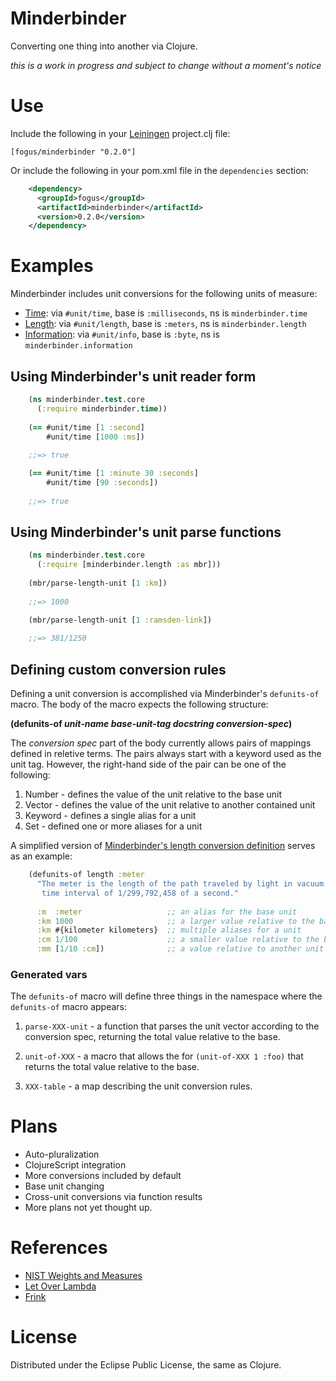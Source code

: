 Minderbinder
============

Converting one thing into another via Clojure.

*this is a work in progress and subject to change without a moment's notice*

Use
====

Include the following in your [Leiningen]() project.clj file:

    [fogus/minderbinder "0.2.0"]

Or include the following in your pom.xml file in the `dependencies` section:

```xml
	<dependency>
      <groupId>fogus</groupId>
      <artifactId>minderbinder</artifactId>
      <version>0.2.0</version>
	</dependency>
```

Examples
========

Minderbinder includes unit conversions for the following units of measure:

  * [Time][t]: via `#unit/time`, base is `:milliseconds`, ns is `minderbinder.time`
  * [Length][l]: via `#unit/length`, base is `:meters`, ns is `minderbinder.length`
  * [Information][i]: via `#unit/info`, base is `:byte`, ns is `minderbinder.information`

[t]: https://github.com/fogus/minderbinder/blob/master/src/minderbinder/time.clj
[l]: https://github.com/fogus/minderbinder/blob/master/src/minderbinder/length.clj
[i]: https://github.com/fogus/minderbinder/blob/master/src/minderbinder/information.clj

Using Minderbinder's unit reader form
--------------------------------------

```clojure
    (ns minderbinder.test.core
	  (:require minderbinder.time))
    
    (== #unit/time [1 :second]
        #unit/time [1000 :ms])
    
    ;;=> true

    (== #unit/time [1 :minute 30 :seconds]
        #unit/time [90 :seconds])
    
    ;;=> true
```

Using Minderbinder's unit parse functions
-----------------------------------------

```clojure
    (ns minderbinder.test.core
	  (:require [minderbinder.length :as mbr]))
    
    (mbr/parse-length-unit [1 :km])
    
    ;;=> 1000

    (mbr/parse-length-unit [1 :ramsden-link])
    
    ;;=> 381/1250
```

Defining custom conversion rules
--------------------------------

Defining a unit conversion is accomplished via Minderbinder's `defunits-of` macro.  The body of the macro expects the following structure:

**(defunits-of *unit-name* *base-unit-tag* *docstring* *conversion-spec*)**

The *conversion spec* part of the body currently allows pairs of mappings defined in reletive terms.  The pairs always start with a keyword used as the unit tag.  However, the right-hand side of the pair can be one of the following:

 1. Number  - defines the value of the unit relative to the base unit
 2. Vector  - defines the value of the unit relative to another contained unit
 3. Keyword - defines a single alias for a unit
 4. Set     - defined one or more aliases for a unit
 
A simplified version of [Minderbinder's length conversion definition][l] serves as an example:

```clojure
	(defunits-of length :meter
	  "The meter is the length of the path traveled by light in vacuum during a 
	   time interval of 1/299,792,458 of a second."
	   
	  :m  :meter                   ;; an alias for the base unit
	  :km 1000                     ;; a larger value relative to the base unit
	  :km #{kilometer kilometers}  ;; multiple aliases for a unit
	  :cm 1/100                    ;; a smaller value relative to the base
	  :mm [1/10 :cm])              ;; a value relative to another unit
```

### Generated vars

The `defunits-of` macro will define three things in the namespace where the `defunits-of` macro appears:

 1. `parse-XXX-unit` - a function that parses the unit vector according to the conversion spec, returning the total value relative to the base.

 2. `unit-of-XXX`    - a macro that allows the for `(unit-of-XXX 1 :foo)` that returns the total value relative to the base.
 
 3. `XXX-table`      - a map describing the unit conversion rules.


Plans
=====

* Auto-pluralization
* ClojureScript integration
* More conversions included by default
* Base unit changing
* Cross-unit conversions via function results
* More plans not yet thought up.

References
==========

* [NIST Weights and Measures](http://www.nist.gov/pml/wmd/)
* [Let Over Lambda](http://www.amazon.com/dp/1435712757/?tag=fogus-20)
* [Frink](http://futureboy.us/frinkdocs/)

License
=======

Distributed under the Eclipse Public License, the same as Clojure.
